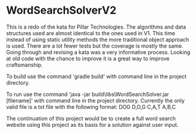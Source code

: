 # WordSearchSolverV2

This is a redo of the kata for Pillar Technologies. The algorithms and data structures used are almost identical to the ones used 
in V1. This time instead of using static utility methods the more traditional object approach is used. There are a lot fewer tests 
but the coverage is mostly the same. Going through and revising a kata was a very informative process. Looking at old code with the
chance to improve it is a great way to improve craftsmanship.

To build use the command 'gradle build' with command line in the project directory.

To run use the command 'java -jar build\libs\WordSearchSolver.jar [filename]' with command line in the project directory. Currently 
the only valid file is a txt file with the following format:
DOG
D,O,G
C,A,T
A,B,C

The continuation of this project would be to create a full word search website using this project as its basis for a solution
against user input.
